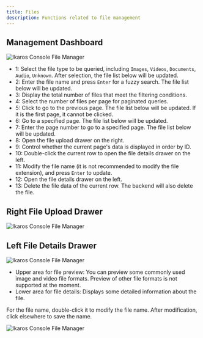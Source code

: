 ```yaml
---
title: Files
description: Functions related to file management
---
```


## Management Dashboard

![Ikaros Console File Manager](/img/user-guide-files/Snipaste_2023-07-30_13-26-41.png)

- 1: Select the file type to be queried, including `Images`, `Videos`, `Documents`, `Audio`, `Unknown`. After selection, the file list below will be updated.
- 2: Enter the file name and press `Enter` for a fuzzy search. The file list below will be updated.
- 3: Display the total number of files that meet the filtering conditions.
- 4: Select the number of files per page for paginated queries.
- 5: Click to go to the previous page. The file list below will be updated. If it is the first page, it cannot be clicked.
- 6: Go to a specified page. The file list below will be updated.
- 7: Enter the page number to go to a specified page. The file list below will be updated.
- 8: Open the file upload drawer on the right.
- 9: Control whether the current page's data is displayed in order by ID.
- 10: Double-click the current row to open the file details drawer on the left.
- 11: Modify the file name (it is not recommended to modify the file extension), and press `Enter` to update.
- 12: Open the file details drawer on the left.
- 13: Delete the file data of the current row. The backend will also delete the file.

## Right File Upload Drawer

![Ikaros Console File Manager](/img/user-guide-files/Snipaste_2023-07-30_13-46-04.png)

## Left File Details Drawer

![Ikaros Console File Manager](/img/user-guide-files/Snipaste_2023-07-30_13-48-50.png)

- Upper area for file preview: You can preview some commonly used image and video file formats. Preview of other file formats is not supported at the moment.
- Lower area for file details: Displays some detailed information about the file.

For the file name, double-click it to modify the file name. After modification, click elsewhere to save the name.

![Ikaros Console File Manager](/img/user-guide-files/Snipaste_2023-07-30_17-45-37.png)
